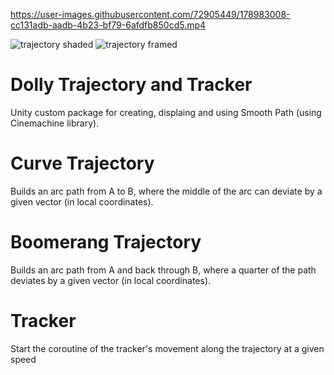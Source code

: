 

https://user-images.githubusercontent.com/72905449/178983008-cc131adb-aadb-4b23-bf79-6afdfb850cd5.mp4

![trajectory shaded](https://user-images.githubusercontent.com/72905449/178972331-1fbe5d62-0c5f-473d-aaf6-936bd5c20e02.PNG)
![trajectory framed](https://user-images.githubusercontent.com/72905449/178971972-058a77cf-0b3d-4fe9-8131-becaa41898a7.PNG)
# Dolly Trajectory and Tracker
Unity custom package for creating, displaing and using Smooth Path (using Cinemachine library).

# Curve Trajectory
Builds an arc path from A to B, where the middle of the arc can deviate by a given vector (in local coordinates).

# Boomerang Trajectory
Builds an arc path from A and back through B, where a quarter of the path deviates by a given vector (in local coordinates).

# Tracker
Start the coroutine of the tracker's movement along the trajectory at a given speed
